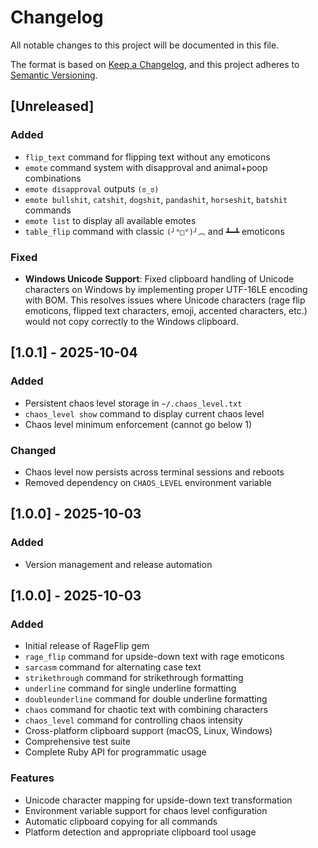 # Changelog

All notable changes to this project will be documented in this file.

The format is based on [Keep a Changelog](https://keepachangelog.com/en/1.0.0/),
and this project adheres to [Semantic Versioning](https://semver.org/spec/v2.0.0.html).

## [Unreleased]

### Added
- `flip_text` command for flipping text without any emoticons
- `emote` command system with disapproval and animal+poop combinations
- `emote disapproval` outputs `(ಠ_ಠ)`
- `emote bullshit`, `catshit`, `dogshit`, `pandashit`, `horseshit`, `batshit` commands
- `emote list` to display all available emotes
- `table_flip` command with classic `(╯°□°)╯︵` and `┻━┻` emoticons

### Fixed
- **Windows Unicode Support**: Fixed clipboard handling of Unicode characters on Windows by implementing proper UTF-16LE encoding with BOM. This resolves issues where Unicode characters (rage flip emoticons, flipped text characters, emoji, accented characters, etc.) would not copy correctly to the Windows clipboard.

## [1.0.1] - 2025-10-04

### Added
- Persistent chaos level storage in `~/.chaos_level.txt`
- `chaos_level show` command to display current chaos level
- Chaos level minimum enforcement (cannot go below 1)

### Changed
- Chaos level now persists across terminal sessions and reboots
- Removed dependency on `CHAOS_LEVEL` environment variable

## [1.0.0] - 2025-10-03

### Added
- Version management and release automation

## [1.0.0] - 2025-10-03

### Added
- Initial release of RageFlip gem
- `rage_flip` command for upside-down text with rage emoticons
- `sarcasm` command for alternating case text
- `strikethrough` command for strikethrough formatting
- `underline` command for single underline formatting  
- `doubleunderline` command for double underline formatting
- `chaos` command for chaotic text with combining characters
- `chaos_level` command for controlling chaos intensity
- Cross-platform clipboard support (macOS, Linux, Windows)
- Comprehensive test suite
- Complete Ruby API for programmatic usage

### Features
- Unicode character mapping for upside-down text transformation
- Environment variable support for chaos level configuration
- Automatic clipboard copying for all commands
- Platform detection and appropriate clipboard tool usage
